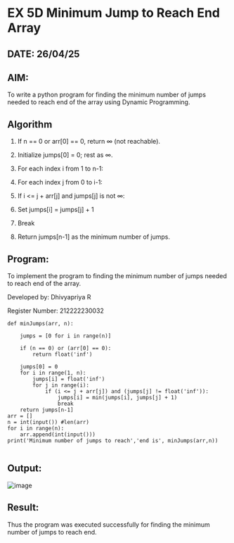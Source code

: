 # EX 5D Minimum Jump to Reach End Array
## DATE: 26/04/25

## AIM:
To write a python program for finding the minimum number of jumps needed to reach end of the array using Dynamic Programming.


## Algorithm
1. If n == 0 or arr[0] == 0, return ∞ (not reachable).

2. Initialize jumps[0] = 0; rest as ∞.

3. For each index i from 1 to n-1:

4. For each index j from 0 to i-1:

5. If i <= j + arr[j] and jumps[j] is not ∞:

6. Set jumps[i] = jumps[j] + 1

7. Break

8. Return jumps[n-1] as the minimum number of jumps.
   
## Program:

To implement the program to finding the minimum number of jumps needed to reach end of the array.

Developed by: Dhivyapriya R

Register Number: 212222230032

```
def minJumps(arr, n):

    jumps = [0 for i in range(n)]
 
    if (n == 0) or (arr[0] == 0):
        return float('inf')
 
    jumps[0] = 0
    for i in range(1, n):
        jumps[i] = float('inf')
        for j in range(i):
            if (i <= j + arr[j]) and (jumps[j] != float('inf')):
                jumps[i] = min(jumps[i], jumps[j] + 1)
                break
    return jumps[n-1]
arr = []
n = int(input()) #len(arr)
for i in range(n):
    arr.append(int(input()))
print('Minimum number of jumps to reach','end is', minJumps(arr,n))
 
```
## Output:
![image](https://github.com/user-attachments/assets/c1926308-92a8-4962-b061-0aaf7629d7f8)


## Result:
Thus the program was executed successfully for finding the minimum number of jumps to reach end.
